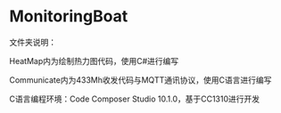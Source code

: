 # MonitoringBoat
文件夹说明：

HeatMap内为绘制热力图代码，使用C#进行编写

Communicate内为433Mh收发代码与MQTT通讯协议，使用C语言进行编写


C语言编程环境：Code Composer Studio 10.1.0，基于CC1310进行开发
